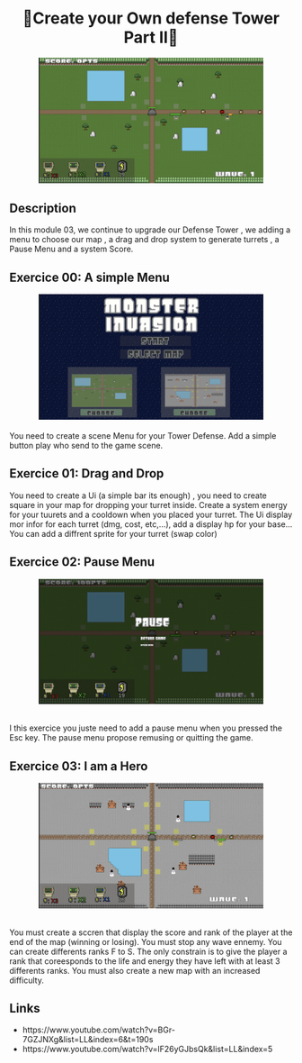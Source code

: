 <h1 align='center' >🏰Create your Own defense Tower Part II🏰 </h1>

<div align='center'>
  <img src="https://github.com/Skellax/42Post-Cursus/blob/main/Unity/unityModule03/Map1.png" width=400>
</div>

<h2>Description</h2>

In this module 03, we continue to upgrade our Defense Tower , we adding a menu to choose our map , a drag and drop system to
generate turrets , a Pause Menu  and a system Score. 

<h2>Exercice 00: A simple Menu</h2>

<div align='center'>
  <img src="https://github.com/Skellax/42Post-Cursus/blob/main/Unity/unityModule03/Menu.png" width=400>
</div>
<br>
You need to create a scene Menu for your Tower Defense. Add a simple button  play who send to the game scene. 

<h2>Exercice 01: Drag and Drop</h2>

You need to create a Ui (a simple bar its enough) , you need to create square in your map  for dropping your turret inside. 
Create a system energy for your tuurets and a cooldown when you placed your turret. The Ui display  mor infor for each turret
(dmg, cost, etc,...), add a display hp for your base...
You can add a diffrent sprite for your turret (swap color) 

<h2>Exercice 02: Pause Menu</h2>

<div align='center'>
  <img src="https://github.com/Skellax/42Post-Cursus/blob/main/Unity/unityModule03/Pause.png" width=400>
</div>
<br>

I this exercice you juste need to add a pause menu when you pressed the Esc key. The pause menu propose remusing or quitting
the game.

<h2>Exercice 03: I am a Hero</h2>

<div align='center'>
  <img src="https://github.com/Skellax/42Post-Cursus/blob/main/Unity/unityModule03/Map2.png" width=400>
</div>
<br>

You must create a sccren that display the score and rank of the player at the end of the map (winning or losing). You must stop
any wave ennemy. 
You can create differents ranks F to S. The only constrain is to give the player a rank that coreesponds to the life and
energy they have left with at least 3 differents ranks. 
You must also create a new map with an increased difficulty.


<h2>Links</h2>

<ul>
  <li>https://www.youtube.com/watch?v=BGr-7GZJNXg&list=LL&index=6&t=190s</li>
  <li>https://www.youtube.com/watch?v=lF26yGJbsQk&list=LL&index=5</li>
</ul>




